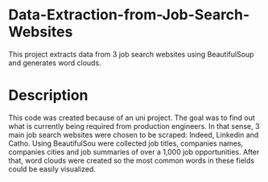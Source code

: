 # Data-Extraction-from-Job-Search-Websites
This project extracts data from 3 job search websites using BeautifulSoup and generates word clouds.

# Description
This code was created because of an uni project. The goal was to find out what is currently being required from production engineers. In that sense, 3 main job search websites were chosen to be scraped: Indeed, Linkedin and Catho. Using BeautifulSou were collected job titles, companies names, companies cities and job summaries of over a 1,000 job opportunities. After that, word clouds were created so the most common words in these fields could be easily visualized.
